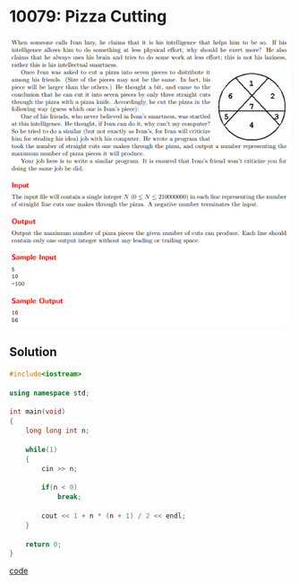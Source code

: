 # 10079: Pizza Cutting
![10079: Pizza Cutting](https://github.com/Offliners/UVa-writeup/blob/main/Problem/level1/10079/10079.PNG)

## Solution
```C++
#include<iostream>

using namespace std;

int main(void)
{
	long long int n;
	
	while(1)
	{
		cin >> n;
		
		if(n < 0)
			break;
		
		cout << 1 + n * (n + 1) / 2 << endl;
	}
	
	return 0;
}
```
[code](10079.cpp)
